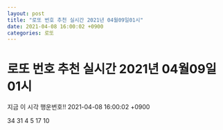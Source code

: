 ```yaml
---
layout: post
title: "로또 번호 추천 실시간 2021년 04월09일01시"
date: 2021-04-08 16:00:02 +0900
categories: 로또
---
```


# 로또 번호 추천 실시간 2021년 04월09일01시

지금 이 시각 행운번호!! 2021-04-08 16:00:02 +0900

 34  31  4  5  17  10 

